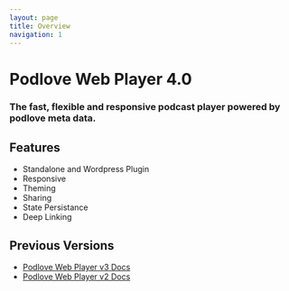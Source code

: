 ```yaml
---
layout: page
title: Overview
navigation: 1
---
```

# Podlove Web Player 4.0
### The fast, flexible and responsive podcast player powered by podlove meta data.

<p id="example"></p>
<script src="{{ 'embed.js' | relative_url }}"></script>
<script>
    var examples = [
        'fixtures/1161a95f.json',
        'fixtures/363feced.json',
        'fixtures/69c5c31.json',
        'fixtures/8b20b20f.json',
        'fixtures/adb7ee31.json',
        'fixtures/cb7e2686.json',
        'fixtures/12139b47.json',
        'fixtures/365422a8.json',
        'fixtures/6e8eacb2.json',
        'fixtures/8c7ac5db.json',
        'fixtures/ae0eae7.json',
        'fixtures/cbae4f8a.json',
        'fixtures/1318753b.json',
        'fixtures/383edcbd.json',
        'fixtures/702ab73c.json',
        'fixtures/8e0af3bc.json',
        'fixtures/aec666e0.json',
        'fixtures/d0f4307f.json',
        'fixtures/14622062.json',
        'fixtures/3b0d33d1.json',
        'fixtures/703d14be.json',
        'fixtures/8e771528.json',
        'fixtures/af4d7249.json',
        'fixtures/d23e958a.json',
        'fixtures/155e4eb3.json',
        'fixtures/3c44df99.json',
        'fixtures/70f5de71.json',
        'fixtures/8f9ee675.json',
        'fixtures/b05fc2c1.json',
        'fixtures/d2e45da.json',
        'fixtures/16cb7d7b.json',
        'fixtures/3e7851e0.json',
        'fixtures/715557de.json',
        'fixtures/907c4e11.json',
        'fixtures/b2e4776d.json',
        'fixtures/d35801e3.json',
        'fixtures/181d9aa5.json',
        'fixtures/3ee870d9.json',
        'fixtures/71bea59e.json',
        'fixtures/915b1268.json',
        'fixtures/b4ab14f.json',
        'fixtures/d4f8a924.json',
        'fixtures/1a477d4d.json',
        'fixtures/3f71901a.json',
        'fixtures/71f10c9.json',
        'fixtures/919240b6.json',
        'fixtures/b4e97a89.json',
        'fixtures/d53a7643.json',
        'fixtures/1a724414.json',
        'fixtures/44b7d409.json',
        'fixtures/7262864d.json',
        'fixtures/9253955f.json',
        'fixtures/b5032f88.json',
        'fixtures/d7c2aa28.json',
        'fixtures/1cea72d7.json',
        'fixtures/4708210a.json',
        'fixtures/7398db64.json',
        'fixtures/92cd9c.json',
        'fixtures/b6788169.json',
        'fixtures/d9d153f6.json',
        'fixtures/1d15800d.json',
        'fixtures/480037cf.json',
        'fixtures/74e5db85.json',
        'fixtures/9329d4ff.json',
        'fixtures/b75615ea.json',
        'fixtures/d9f054ad.json',
        'fixtures/1d53f97c.json',
        'fixtures/49970ebd.json',
        'fixtures/76decd5b.json',
        'fixtures/954eecaa.json',
        'fixtures/b8f3425f.json',
        'fixtures/db8ce13f.json',
        'fixtures/1e8539c8.json',
        'fixtures/4b1663aa.json',
        'fixtures/77b2afb3.json',
        'fixtures/960635ba.json',
        'fixtures/b9bfcf20.json',
        'fixtures/dbdebcf4.json',
        'fixtures/1f9c9566.json',
        'fixtures/4b7bed2a.json',
        'fixtures/787d229a.json',
        'fixtures/98d7c04.json',
        'fixtures/b9caf1e1.json',
        'fixtures/dd078e2f.json',
        'fixtures/20a9b54b.json',
        'fixtures/4bb20f9.json',
        'fixtures/78fd50d2.json',
        'fixtures/99c8bdb6.json',
        'fixtures/bafe79ed.json',
        'fixtures/ddca25f6.json',
        'fixtures/21cdd337.json',
        'fixtures/50f9be39.json',
        'fixtures/79299c99.json',
        'fixtures/99d82db2.json',
        'fixtures/bb43b0f4.json',
        'fixtures/e6084a86.json',
        'fixtures/22573e8a.json',
        'fixtures/518138a5.json',
        'fixtures/792a2a18.json',
        'fixtures/9af760a8.json',
        'fixtures/bbbe0223.json',
        'fixtures/e696f734.json',
        'fixtures/22733630.json',
        'fixtures/52167635.json',
        'fixtures/79a6db1e.json',
        'fixtures/9b1ce60d.json',
        'fixtures/bcb72fdd.json',
        'fixtures/e6bebd57.json',
        'fixtures/2443bdf3.json',
        'fixtures/521f5173.json',
        'fixtures/7a6f36ca.json',
        'fixtures/9e32b4b7.json',
        'fixtures/bcf7af8c.json',
        'fixtures/e761c5b.json',
        'fixtures/2467bbb5.json',
        'fixtures/52f0e21f.json',
        'fixtures/7ad5dfed.json',
        'fixtures/a013875d.json',
        'fixtures/bd40ff6a.json',
        'fixtures/ea58e2d0.json',
        'fixtures/24a01d7f.json',
        'fixtures/5505ae34.json',
        'fixtures/7eb51f6b.json',
        'fixtures/a0691280.json',
        'fixtures/be00e766.json',
        'fixtures/eb878db3.json',
        'fixtures/24b1dbfa.json',
        'fixtures/55a695ad.json',
        'fixtures/7f3a563f.json',
        'fixtures/a08336ea.json',
        'fixtures/c0e480b4.json',
        'fixtures/ebd16f0c.json',
        'fixtures/283130fc.json',
        'fixtures/56987417.json',
        'fixtures/7ff8290a.json',
        'fixtures/a15d974e.json',
        'fixtures/c121208.json',
        'fixtures/eca565a5.json',
        'fixtures/2a10d6d7.json',
        'fixtures/585ba1ae.json',
        'fixtures/810dd599.json',
        'fixtures/a1b051e1.json',
        'fixtures/c1b6e468.json',
        'fixtures/example.json',
        'fixtures/2b35214a.json',
        'fixtures/591f2aaf.json',
        'fixtures/81e4d6.json',
        'fixtures/a21062b6.json',
        'fixtures/c340608c.json',
        'fixtures/f2297aa7.json',
        'fixtures/2be19ec8.json',
        'fixtures/593ada6b.json',
        'fixtures/84ae636c.json',
        'fixtures/a48afde6.json',
        'fixtures/c355b4c1.json',
        'fixtures/f82dd2b4.json',
        'fixtures/2c457cd9.json',
        'fixtures/60339562.json',
        'fixtures/84d280f.json',
        'fixtures/a7501b84.json',
        'fixtures/c3827abc.json',
        'fixtures/f856e301.json',
        'fixtures/2c938edf.json',
        'fixtures/6103e7cc.json',
        'fixtures/85aa5bf4.json',
        'fixtures/a7b2beb3.json',
        'fixtures/c44f4ffd.json',
        'fixtures/f9333878.json',
        'fixtures/2d7ba5ad.json',
        'fixtures/632c9ae3.json',
        'fixtures/85de509b.json',
        'fixtures/a800fb5f.json',
        'fixtures/c518fcd5.json',
        'fixtures/faeee632.json',
        'fixtures/2ff9a02b.json',
        'fixtures/634e733a.json',
        'fixtures/863f966d.json',
        'fixtures/aa6fbf8e.json',
        'fixtures/c71da70d.json',
        'fixtures/3070d356.json',
        'fixtures/672c6186.json',
        'fixtures/87c55bce.json',
        'fixtures/abdd540a.json',
        'fixtures/c726eea5.json',
        'fixtures/32ce7b87.json',
        'fixtures/67ca5d7e.json',
        'fixtures/880d2a3f.json',
        'fixtures/ac28036d.json',
        'fixtures/c86b3acf.json',
        'fixtures/33b63cc0.json',
        'fixtures/68ecd760.json',
        'fixtures/8a9e3e07.json',
        'fixtures/ac8f37e9.json',
        'fixtures/cb7c7f9e.json'
    ];

  podlovePlayer('#example', examples[Math.floor(Math.random() * examples.length)]);
</script>

## Features

- Standalone and Wordpress Plugin
- Responsive
- Theming
- Sharing
- State Persistance
- Deep Linking

## Previous Versions

- [Podlove Web Player v3 Docs](docs.podlove.org/podlove-web-player-v3/)
- [Podlove Web Player v2 Docs](docs.podlove.org/podlove-web-player-v3/versions/v2.html)
